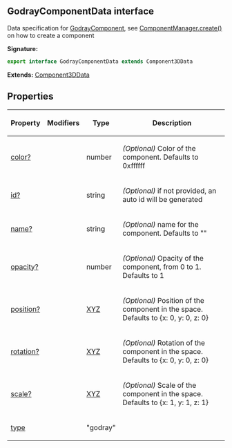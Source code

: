 
## GodrayComponentData interface

Data specification for [GodrayComponent](/reference/godraycomponent.md)<!-- -->, see [ComponentManager.create()](/reference/componentmanager/create.md) on how to create a component

**Signature:**

```typescript
export interface GodrayComponentData extends Component3DData 
```
**Extends:** [Component3DData](/reference/component3ddata.md)

## Properties

<table><thead><tr><th>

Property


</th><th>

Modifiers


</th><th>

Type


</th><th>

Description


</th></tr></thead>
<tbody><tr><td>

[color?](/reference/godraycomponentdata/color.md)


</td><td>


</td><td>

number


</td><td>

_(Optional)_ Color of the component. Defaults to 0xffffff


</td></tr>
<tr><td>

[id?](/reference/godraycomponentdata/id.md)


</td><td>


</td><td>

string


</td><td>

_(Optional)_ if not provided, an auto id will be generated


</td></tr>
<tr><td>

[name?](/reference/godraycomponentdata/name.md)


</td><td>


</td><td>

string


</td><td>

_(Optional)_ name for the component. Defaults to ""


</td></tr>
<tr><td>

[opacity?](/reference/godraycomponentdata/opacity.md)


</td><td>


</td><td>

number


</td><td>

_(Optional)_ Opacity of the component, from 0 to 1. Defaults to 1


</td></tr>
<tr><td>

[position?](/reference/godraycomponentdata/position.md)


</td><td>


</td><td>

[XYZ](/reference/xyz.md)


</td><td>

_(Optional)_ Position of the component in the space. Defaults to {<!-- -->x: 0, y: 0, z: 0<!-- -->}


</td></tr>
<tr><td>

[rotation?](/reference/godraycomponentdata/rotation.md)


</td><td>


</td><td>

[XYZ](/reference/xyz.md)


</td><td>

_(Optional)_ Rotation of the component in the space. Defaults to {<!-- -->x: 0, y: 0, z: 0<!-- -->}


</td></tr>
<tr><td>

[scale?](/reference/godraycomponentdata/scale.md)


</td><td>


</td><td>

[XYZ](/reference/xyz.md)


</td><td>

_(Optional)_ Scale of the component in the space. Defaults to {<!-- -->x: 1, y: 1, z: 1<!-- -->}


</td></tr>
<tr><td>

[type](/reference/godraycomponentdata/type.md)


</td><td>


</td><td>

"godray"


</td><td>


</td></tr>
</tbody></table>
